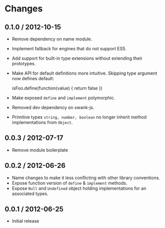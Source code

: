 # Changes


## 0.1.0 / 2012-10-15

 - Remove dependency on name module.
 - Implement fallback for engines that do not support ES5.
 - Add support for built-in type extensions without extending their prototypes.
 - Make API for default definitions more intuitive.
   Skipping type argument now defines default:

      isFoo.define(function(value) {
        return false
      })

 - Make exposed `define` and `implement` polymorphic.
 - Removed dev dependency on swank-js.
 - Primitive types `string, number, boolean` no longer inherit method
   implementations from `Object`.

## 0.0.3 / 2012-07-17

  - Remove module boilerplate

## 0.0.2 / 2012-06-26

  - Name changes to make it less conflicting with other library conventions.
  - Expose function version of `define` & `implement` methods.
  - Expose `Null` and `Undefined` object holding implementations for an
    associated types.

## 0.0.1 / 2012-06-25

  - Initial release
